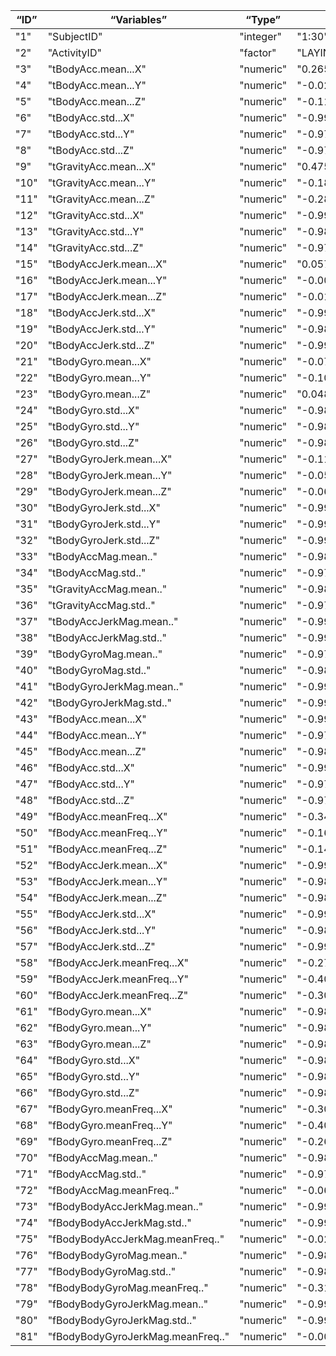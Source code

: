 “ID” | “Variables” | “Type” | “Range (Max:Min)“
---|---|---|---
"1" | "SubjectID" | "integer" | "1:30"
"2" | "ActivityID" | "factor" | "LAYING:SITTING:STANDING:WALKING:WALKING_DOWNSTAIRS:WALKING_UPSTAIRS"
"3" | "tBodyAcc.mean...X" | "numeric" | "0.265696920582133:0.280179098426966"
"4" | "tBodyAcc.mean...Y" | "numeric" | "-0.0209466555412396:-0.0133496817746907"
"5" | "tBodyAcc.mean...Z" | "numeric" | "-0.118277180099383:-0.0996007059877049"
"6" | "tBodyAcc.std...X" | "numeric" | "-0.992370654583333:-0.127000600558652"
"7" | "tBodyAcc.std...Y" | "numeric" | "-0.972196177948718:0.121465311011236"
"8" | "tBodyAcc.std...Z" | "numeric" | "-0.976352307916667:-0.0829789883191393"
"9" | "tGravityAcc.mean...X" | "numeric" | "0.475323016:0.962581161666667"
"10" | "tGravityAcc.mean...Y" | "numeric" | "-0.180018835666667:0.2814715215"
"11" | "tGravityAcc.mean...Z" | "numeric" | "-0.284880580416667:0.239226040930391"
"12" | "tGravityAcc.std...X" | "numeric" | "-0.995679798333333:-0.933986522704918"
"13" | "tGravityAcc.std...Y" | "numeric" | "-0.982492101538462:-0.901088770963325"
"14" | "tGravityAcc.std...Z" | "numeric" | "-0.973759297333333:-0.880682330706602"
"15" | "tBodyAccJerk.mean...X" | "numeric" | "0.0572366455208955:0.0866435091149576"
"16" | "tBodyAccJerk.mean...Y" | "numeric" | "-0.00310401228089888:0.0200470964972984"
"17" | "tBodyAccJerk.mean...Z" | "numeric" | "-0.0196719912994306:0.0155338481445373"
"18" | "tBodyAccJerk.std...X" | "numeric" | "-0.993627979375:-0.171553961355056"
"19" | "tBodyAccJerk.std...Y" | "numeric" | "-0.987195772291667:0.00409088203382023"
"20" | "tBodyAccJerk.std...Z" | "numeric" | "-0.991061698958333:-0.386900926617978"
"21" | "tBodyGyro.mean...X" | "numeric" | "-0.0702784362985075:0.00779788388987705"
"22" | "tBodyGyro.mean...Y" | "numeric" | "-0.10137018874878:-0.0422418424895522"
"23" | "tBodyGyro.mean...Z" | "numeric" | "0.0483130820040984:0.116262252263758"
"24" | "tBodyGyro.std...X" | "numeric" | "-0.987584196794872:-0.35344952441573"
"25" | "tBodyGyro.std...Y" | "numeric" | "-0.985762623125:-0.216650778374795"
"26" | "tBodyGyro.std...Z" | "numeric" | "-0.985666489166667:-0.16936650962377"
"27" | "tBodyGyroJerk.mean...X" | "numeric" | "-0.114427759866748:-0.0589128557764045"
"28" | "tBodyGyroJerk.mean...Y" | "numeric" | "-0.0500700364842697:-0.0372238262065657"
"29" | "tBodyGyroJerk.mean...Z" | "numeric" | "-0.0644152729899187:-0.0418610459717213"
"30" | "tBodyGyroJerk.std...X" | "numeric" | "-0.992694551282051:-0.0342001184382022"
"31" | "tBodyGyroJerk.std...Y" | "numeric" | "-0.993396012564103:-0.300014548011236"
"32" | "tBodyGyroJerk.std...Z" | "numeric" | "-0.993543291041667:-0.0509923894251685"
"33" | "tBodyAccMag.mean.." | "numeric" | "-0.980278693846154:-0.0554082692382022"
"34" | "tBodyAccMag.std.." | "numeric" | "-0.97465493875:-0.104608866786517"
"35" | "tGravityAccMag.mean.." | "numeric" | "-0.980278693846154:-0.0554082692382022"
"36" | "tGravityAccMag.std.." | "numeric" | "-0.97465493875:-0.104608866786517"
"37" | "tBodyAccJerkMag.mean.." | "numeric" | "-0.992407460833333:-0.153888888820225"
"38" | "tBodyAccJerkMag.std.." | "numeric" | "-0.991481431666667:-0.0879004446179775"
"39" | "tBodyGyroMag.mean.." | "numeric" | "-0.979459900833333:-0.175624994910562"
"40" | "tBodyGyroMag.std.." | "numeric" | "-0.980494326458333:-0.201180788774157"
"41" | "tBodyGyroJerkMag.mean.." | "numeric" | "-0.994575164583333:-0.202676039247191"
"42" | "tBodyGyroJerkMag.std.." | "numeric" | "-0.993732153205128:-0.23683550005236"
"43" | "fBodyAcc.mean...X" | "numeric" | "-0.992157217708333:-0.133757972988764"
"44" | "fBodyAcc.mean...Y" | "numeric" | "-0.975155754871795:0.102003878820225"
"45" | "fBodyAcc.mean...Z" | "numeric" | "-0.982664512083333:-0.272591149659836"
"46" | "fBodyAcc.std...X" | "numeric" | "-0.992469808333333:-0.127245614919101"
"47" | "fBodyAcc.std...Y" | "numeric" | "-0.971690637564103:0.0592301040449438"
"48" | "fBodyAcc.std...Z" | "numeric" | "-0.974056181875:-0.0598352898007787"
"49" | "fBodyAcc.meanFreq...X" | "numeric" | "-0.34885362172541:0.00798704466166666"
"50" | "fBodyAcc.meanFreq...Y" | "numeric" | "-0.164564952463934:0.136415181912195"
"51" | "fBodyAcc.meanFreq...Z" | "numeric" | "-0.140595245544672:0.284312710910112"
"52" | "fBodyAccJerk.mean...X" | "numeric" | "-0.993660824583333:-0.2089562025"
"53" | "fBodyAccJerk.mean...Y" | "numeric" | "-0.9868704575:-0.0871500384348315"
"54" | "fBodyAccJerk.mean...Z" | "numeric" | "-0.989427028125:-0.352981568269663"
"55" | "fBodyAccJerk.std...X" | "numeric" | "-0.994178642291667:-0.207095971672"
"56" | "fBodyAccJerk.std...Y" | "numeric" | "-0.988578176875:0.0354678201573034"
"57" | "fBodyAccJerk.std...Z" | "numeric" | "-0.991258490416667:-0.419621473955056"
"58" | "fBodyAccJerk.meanFreq...X" | "numeric" | "-0.270896174822472:0.25766061329375"
"59" | "fBodyAccJerk.meanFreq...Y" | "numeric" | "-0.400274190841573:0.088375064625625"
"60" | "fBodyAccJerk.meanFreq...Z" | "numeric" | "-0.304637150325:0.136230998733333"
"61" | "fBodyGyro.mean...X" | "numeric" | "-0.986118446282051:-0.0788327637831461"
"62" | "fBodyGyro.mean...Y" | "numeric" | "-0.987405592708333:-0.248795741449438"
"63" | "fBodyGyro.mean...Z" | "numeric" | "-0.986429749791667:-0.0819830495561798"
"64" | "fBodyGyro.std...X" | "numeric" | "-0.988087790769231:-0.445412804202247"
"65" | "fBodyGyro.std...Y" | "numeric" | "-0.984919989375:-0.15091173901873"
"66" | "fBodyGyro.std...Z" | "numeric" | "-0.986650575625:-0.225729073181148"
"67" | "fBodyGyro.meanFreq...X" | "numeric" | "-0.307039569766667:0.1225045045"
"68" | "fBodyGyro.meanFreq...Y" | "numeric" | "-0.403312438185366:0.0845962063707865"
"69" | "fBodyGyro.meanFreq...Z" | "numeric" | "-0.266167266894672:0.265781058932584"
"70" | "fBodyAccMag.mean.." | "numeric" | "-0.981396533333333:-0.0562800368966292"
"71" | "fBodyAccMag.std.." | "numeric" | "-0.974775499230769:-0.274171341966292"
"72" | "fBodyAccMag.meanFreq.." | "numeric" | "-0.0681966962434016:0.257758402675"
"73" | "fBodyBodyAccJerkMag.mean.." | "numeric" | "-0.991203280625:-0.0759734389325843"
"74" | "fBodyBodyAccJerkMag.std.." | "numeric" | "-0.990655515625:-0.11028850707236"
"75" | "fBodyBodyAccJerkMag.meanFreq.." | "numeric" | "-0.0235437494146067:0.403466797916667"
"76" | "fBodyBodyGyroMag.mean.." | "numeric" | "-0.985919111875:-0.156240715516854"
"77" | "fBodyBodyGyroMag.std.." | "numeric" | "-0.98029209625:-0.377012934062787"
"78" | "fBodyBodyGyroMag.meanFreq.." | "numeric" | "-0.314646109333333:0.286221526499775"
"79" | "fBodyBodyGyroJerkMag.mean.." | "numeric" | "-0.993693021410256:-0.252582563561798"
"80" | "fBodyBodyGyroJerkMag.std.." | "numeric" | "-0.993907993589744:-0.270829337453146"
"81" | "fBodyBodyGyroJerkMag.meanFreq.." | "numeric" | "-0.00802004774666666:0.332245723416667"
